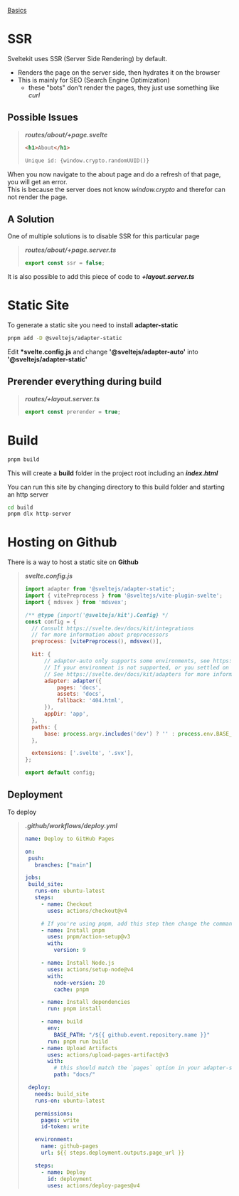 [Basics](https://youtu.be/Ti3IBf6UNSI)

# SSR

Sveltekit uses SSR (Server Side Rendering) by default.

-   Renders the page on the server side, then hydrates it on the browser
-   This is mainly for SEO (Search Engine Optimization)
    -   these "bots" don't render the pages, they just use something like _curl_

## Possible Issues

> **_routes/about/+page.svelte_**
>
> ```html
> <h1>About</h1>
>
> Unique id: {window.crypto.randomUUID()}
> ```

When you now navigate to the about page and do a refresh of that page, you will get an error.  
This is because the server does not know _window.crypto_ and therefor can not render the page.

## A Solution

One of multiple solutions is to disable SSR for this particular page

> **_routes/about/+page.server.ts_**
>
> ```typescript
> export const ssr = false;
> ```

It is also possible to add this piece of code to **_+layout.server.ts_**

# Static Site

To generate a static site you need to install **adapter-static**

```sh
pnpm add -D @sveltejs/adapter-static
```

Edit **\*svelte.config.js** and change **'@sveltejs/adapter-auto'** into **'@sveltejs/adapter-static'**

## Prerender everything during build

> **_routes/+layout.server.ts_**
>
> ```typescript
> export const prerender = true;
> ```

# Build

```sh
pnpm build
```

This will create a **build** folder in the project root including an **_index.html_**

You can run this site by changing directory to this build folder and starting an http server

```sh
cd build
pnpm dlx http-server
```

# Hosting on Github

There is a way to host a static site on **Github**

> **_svelte.config.js_**
>
> ```javascript
> import adapter from '@sveltejs/adapter-static';
> import { vitePreprocess } from '@sveltejs/vite-plugin-svelte';
> import { mdsvex } from 'mdsvex';
>
> /** @type {import('@sveltejs/kit').Config} */
> const config = {
> 	// Consult https://svelte.dev/docs/kit/integrations
> 	// for more information about preprocessors
> 	preprocess: [vitePreprocess(), mdsvex()],
>
> 	kit: {
> 		// adapter-auto only supports some environments, see https://svelte.dev/docs/kit/adapter-auto for a list.
> 		// If your environment is not supported, or you settled on a specific environment, switch out the adapter.
> 		// See https://svelte.dev/docs/kit/adapters for more information about adapters.
> 		adapter: adapter({
> 			pages: 'docs',
> 			assets: 'docs',
> 			fallback: '404.html',
> 		}),
> 		appDir: 'app',
> 	},
> 	paths: {
> 		base: process.argv.includes('dev') ? '' : process.env.BASE_PATH,
> 	},
>
> 	extensions: ['.svelte', '.svx'],
> };
>
> export default config;
> ```

## Deployment

To deploy

> **_.github/workflows/deploy.yml_**
>
> ```yaml
> name: Deploy to GitHub Pages
>
> on:
>  push:
>    branches: ["main"]
>
> jobs:
>  build_site:
>    runs-on: ubuntu-latest
>    steps:
>      - name: Checkout
>        uses: actions/checkout@v4
>
>      # If you're using pnpm, add this step then change the commands and cache key below to use `pnpm`
>      - name: Install pnpm
>        uses: pnpm/action-setup@v3
>        with:
>          version: 9
>
>      - name: Install Node.js
>        uses: actions/setup-node@v4
>        with:
>          node-version: 20
>          cache: pnpm
>
>      - name: Install dependencies
>        run: pnpm install
>
>      - name: build
>        env:
>          BASE_PATH: "/${{ github.event.repository.name }}"
>        run: pnpm run build
>      - name: Upload Artifacts
>        uses: actions/upload-pages-artifact@v3
>        with:
>          # this should match the `pages` option in your adapter-static options
>          path: "docs/"
>
>  deploy:
>    needs: build_site
>    runs-on: ubuntu-latest
>
>    permissions:
>      pages: write
>      id-token: write
>
>    environment:
>      name: github-pages
>      url: ${{ steps.deployment.outputs.page_url }}
>
>    steps:
>      - name: Deploy
>        id: deployment
>        uses: actions/deploy-pages@v4
> ```
